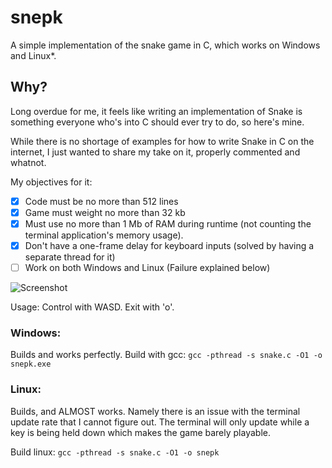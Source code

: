 # snepk
A simple implementation of the snake game in C, which works on Windows and Linux*.

## Why?
Long overdue for me, it feels like writing an implementation of Snake is something everyone who's into C should ever try to do, so here's mine.

While there is no shortage of examples for how to write Snake in C on the internet, I just wanted to share my take on it, properly commented and whatnot.

My objectives for it:

- [x] Code must be no more than 512 lines
- [x] Game must weight no more than 32 kb
- [x] Must use no more than 1 Mb of RAM during runtime (not counting the terminal application's memory usage).
- [x] Don't have a one-frame delay for keyboard inputs (solved by having a separate thread for it)
- [ ] Work on both Windows and Linux (Failure explained below)

![Screenshot](https://github.com/markski1/snepk/assets/22557859/6886941a-4433-4e59-9654-9773e7c22a94)

Usage: Control with WASD. Exit with 'o'.

### Windows:
Builds and works perfectly.
Build with gcc: `gcc -pthread -s snake.c -O1 -o snepk.exe`

### Linux:
Builds, and ALMOST works.
Namely there is an issue with the terminal update rate that I cannot figure out.
The terminal will only update while a key is being held down which makes the game barely playable.

Build linux: `gcc -pthread -s snake.c -O1 -o snepk`
